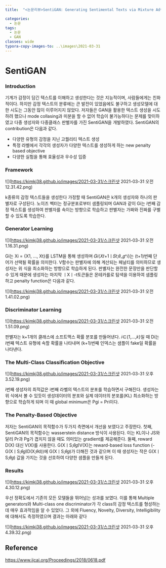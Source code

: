 ```yaml
---
title:  "<논문리뷰>SentiGAN: Generating Sentimental Texts via Mixture Adversarial Networks"

categories:
  - 논문
tags:
  - 논문
  - GAN
classes: wide
typora-copy-images-to: ..\images\2021-03-31
---
```

# SentiGAN

### Introduction
기계가 감정이 담긴 텍스트를 이해하고 생성한다는 것은 지능적이며, 사람들에게는 친화적이다. 하지만 감정 텍스트의 분류에는 큰 발전이 있었음에도 불구하고 생성모델에 대한 시도는 그동안 많이 이루어지지 않았다.
저자들은 GAN을 활용한 텍스트 생성을 시도하려 했으나 mode collasing과 미분을 할 수 없어 학습이 불가능하다는 문제를 맞이하였고 다중 생성자와 다중클래스 판별자를 가진 SentiGAN을 개발하였다. 
SentiGAN의 contribution은 다음과 같다.
- 다양한 유형의 감정을 지닌 고퀄리티 텍스트 생성
- 특정 라벨에서 각각의 생성자가 다양한 텍스트를 생성하게 하는 new penalty based objective
- 다양한 실험을 통해 효율성과 우수성 입증

### Framework
![](https://kimkj38.github.io/images/2021-03-31/스크린샷 2021-03-31 오전 12.31.42.png)

k종류의 감정 텍스트들을 생성한다 가정할 때 SentiGAN은 k개의 생성자와 하나의 판별자로 구성된다. 노이즈 벡터는 정규분포로부터 샘플링되며 GAN과 같이 Gi는 i번째 감정 텍스트를 생성하여 판별자를 속이는 방향으로
학습하고 판별자는 가짜와 진짜를 구별할 수 있도록 학습한다.

### Generator Learning
![](https://kimkj38.github.io/images/2021-03-31/스크린샷 2021-03-31 오전 1.16.31.png)

Gi는 Xi = {X1, ..., Xt}를 LSTM을 통해 생성하며 𝐺𝑖(𝑋𝑡+1ㅣ𝑆𝑡;𝜃_𝑔^𝑖)는 (t+1)번째 단어가 선택될 확률을 의미한다. V함수는 판별자에 의해 계산되는 페널티를 의미하므로 생성자는 위 식을 최소화하는 방향으로 학습하게 된다.
판별자는 완전한 문장만을 판단할 수 있게 때문에 생성자는 마지막 ㅣXㅣ-t토큰들은 몬테카를로 탐색을 이용하여 샘플링 하고 penalty function은 다음과 같다.

![](https://kimkj38.github.io/images/2021-03-31/스크린샷 2021-03-31 오전 1.41.02.png)

### Discriminator Learning
![](https://kimkj38.github.io/images/2021-03-31/스크린샷 2021-03-31 오전 1.51.09.png)

판별자는 k+1개의 클래스에 소프트맥스 확률 분포를 만들어낸다. 𝑖∈{1,…,𝑘}일 때 Di는 i번째 텍스트 유형에 속할 확률을 나타내며 (k+1)번째 인덱스는 샘플이 fake일 확률을 나타낸다. 

### The Multi-Class Classification Objective
![](https://kimkj38.github.io/images/2021-03-31/스크린샷 2021-03-31 오후 3.52.19.png)

i번째 생성자의 최적값은 i번째 라벨의 텍스트의 분포를 학습하면서 구해진다. 생성자는 위 식에서 볼 수 있듯이 생성데이터의 분포와 실제 데이터의 분포를(KL) 최소화하는 방향으로 학습하게 되며 이 때 global minimum은 Pgi = Pri이다. 

### The Penalty-Based Objective 
저자는 SentiGAN의 목적함수가 두가지 측면에서 개선을 보였다고 주장한다. 첫째, SentiGAN의 목적함수는 wasserstein distance 방식이 사용된다. 이는 KL이나 JS와 달리 Pr과 Pg가 겹치지 않을 때도 의미있는 gradient를 제공해준다. 둘째, reward D(X) 대신 V(X)를 사용한다. G(XㅣS;𝜃𝑔)V(X)는 reward-based loss function (-G(XㅣS;𝜃𝑔)D(X;𝜃d))에 G(XㅣS;𝜃𝑔)가 더해진 것과 같으며 이 때 생성자는 작은 G(XㅣS;𝜃𝑔) 값을 가지는 것을 선호하여 다양한 샘플을 만들게 된다.


### Results
![](https://kimkj38.github.io/images/2021-03-31/스크린샷 2021-03-31 오후 4.30.12.png)

우선 정확도에서 기존의 모든 모델들을 뛰어넘는 성과를 보였다. 이를 통해 Multiple generators와 Multi-class one discriminator가 각 class의 감정 텍스트를 형성하는데 매우 효과적임을 알 수 있었다. 그 외에 Fluency, Novelty, Diversity, Intelligibility에 대해서도 측정하였으며 결과는 아래와 같다

![](https://kimkj38.github.io/images/2021-03-31/스크린샷 2021-03-31 오후 4.39.32.png)

## Reference
<https://www.ijcai.org/Proceedings/2018/0618.pdf>

